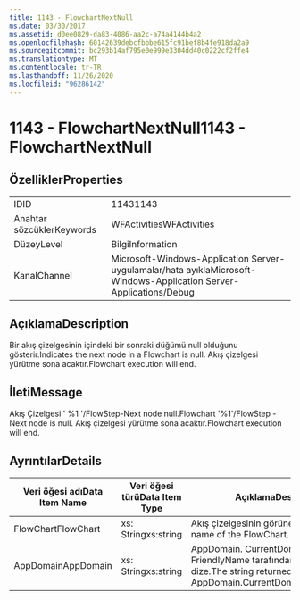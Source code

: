 ```yaml
---
title: 1143 - FlowchartNextNull
ms.date: 03/30/2017
ms.assetid: d0ee0829-da83-4086-aa2c-a74a4144b4a2
ms.openlocfilehash: 60142639debcfbbbe615fc91bef8b4fe918da2a9
ms.sourcegitcommit: bc293b14af795e0e999e3304dd40c0222cf2ffe4
ms.translationtype: MT
ms.contentlocale: tr-TR
ms.lasthandoff: 11/26/2020
ms.locfileid: "96286142"
---
```

# <a name="1143---flowchartnextnull"></a><span data-ttu-id="342dd-102">1143 - FlowchartNextNull</span><span class="sxs-lookup"><span data-stu-id="342dd-102">1143 - FlowchartNextNull</span></span>

## <a name="properties"></a><span data-ttu-id="342dd-103">Özellikler</span><span class="sxs-lookup"><span data-stu-id="342dd-103">Properties</span></span>  
  
|||  
|-|-|  
|<span data-ttu-id="342dd-104">ID</span><span class="sxs-lookup"><span data-stu-id="342dd-104">ID</span></span>|<span data-ttu-id="342dd-105">1143</span><span class="sxs-lookup"><span data-stu-id="342dd-105">1143</span></span>|  
|<span data-ttu-id="342dd-106">Anahtar sözcükler</span><span class="sxs-lookup"><span data-stu-id="342dd-106">Keywords</span></span>|<span data-ttu-id="342dd-107">WFActivities</span><span class="sxs-lookup"><span data-stu-id="342dd-107">WFActivities</span></span>|  
|<span data-ttu-id="342dd-108">Düzey</span><span class="sxs-lookup"><span data-stu-id="342dd-108">Level</span></span>|<span data-ttu-id="342dd-109">Bilgi</span><span class="sxs-lookup"><span data-stu-id="342dd-109">Information</span></span>|  
|<span data-ttu-id="342dd-110">Kanal</span><span class="sxs-lookup"><span data-stu-id="342dd-110">Channel</span></span>|<span data-ttu-id="342dd-111">Microsoft-Windows-Application Server-uygulamalar/hata ayıkla</span><span class="sxs-lookup"><span data-stu-id="342dd-111">Microsoft-Windows-Application Server-Applications/Debug</span></span>|  
  
## <a name="description"></a><span data-ttu-id="342dd-112">Açıklama</span><span class="sxs-lookup"><span data-stu-id="342dd-112">Description</span></span>  

 <span data-ttu-id="342dd-113">Bir akış çizelgesinin içindeki bir sonraki düğümü null olduğunu gösterir.</span><span class="sxs-lookup"><span data-stu-id="342dd-113">Indicates the next node in a Flowchart is null.</span></span> <span data-ttu-id="342dd-114">Akış çizelgesi yürütme sona acaktır.</span><span class="sxs-lookup"><span data-stu-id="342dd-114">Flowchart execution will end.</span></span>  
  
## <a name="message"></a><span data-ttu-id="342dd-115">İleti</span><span class="sxs-lookup"><span data-stu-id="342dd-115">Message</span></span>  

 <span data-ttu-id="342dd-116">Akış Çizelgesi ' %1 '/FlowStep-Next node null.</span><span class="sxs-lookup"><span data-stu-id="342dd-116">Flowchart '%1'/FlowStep - Next node is null.</span></span> <span data-ttu-id="342dd-117">Akış çizelgesi yürütme sona acaktır.</span><span class="sxs-lookup"><span data-stu-id="342dd-117">Flowchart execution will end.</span></span>  
  
## <a name="details"></a><span data-ttu-id="342dd-118">Ayrıntılar</span><span class="sxs-lookup"><span data-stu-id="342dd-118">Details</span></span>  
  
|<span data-ttu-id="342dd-119">Veri öğesi adı</span><span class="sxs-lookup"><span data-stu-id="342dd-119">Data Item Name</span></span>|<span data-ttu-id="342dd-120">Veri öğesi türü</span><span class="sxs-lookup"><span data-stu-id="342dd-120">Data Item Type</span></span>|<span data-ttu-id="342dd-121">Açıklama</span><span class="sxs-lookup"><span data-stu-id="342dd-121">Description</span></span>|  
|--------------------|--------------------|-----------------|  
|<span data-ttu-id="342dd-122">FlowChart</span><span class="sxs-lookup"><span data-stu-id="342dd-122">FlowChart</span></span>|<span data-ttu-id="342dd-123">xs: String</span><span class="sxs-lookup"><span data-stu-id="342dd-123">xs:string</span></span>|<span data-ttu-id="342dd-124">Akış çizelgesinin görünen adı.</span><span class="sxs-lookup"><span data-stu-id="342dd-124">The display name of the FlowChart.</span></span>|  
|<span data-ttu-id="342dd-125">AppDomain</span><span class="sxs-lookup"><span data-stu-id="342dd-125">AppDomain</span></span>|<span data-ttu-id="342dd-126">xs: String</span><span class="sxs-lookup"><span data-stu-id="342dd-126">xs:string</span></span>|<span data-ttu-id="342dd-127">AppDomain. CurrentDomain. FriendlyName tarafından döndürülen dize.</span><span class="sxs-lookup"><span data-stu-id="342dd-127">The string returned by AppDomain.CurrentDomain.FriendlyName.</span></span>|
